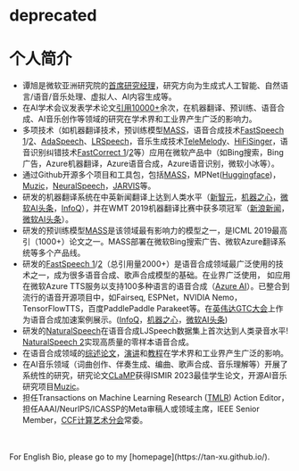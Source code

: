# deprecated

# 个人简介

* 谭旭是微软亚洲研究院的[首席研究经理](https://www.microsoft.com/en-us/research/people/xuta/)，研究方向为生成式人工智能、自然语言/语音/音乐处理、虚拟人、AI内容生成等。
* 在AI学术会议发表学术论文[引用10000+](https://scholar.google.com/citations?user=tob-U1oAAAAJ)余次，在机器翻译、预训练、语音合成、AI音乐创作等领域的研究在学术界和工业界产生广泛的影响力。
* 多项技术（如机器翻译技术，预训练模型[MASS](https://arxiv.org/pdf/1905.02450.pdf)，语音合成技术[FastSpeech 1](https://arxiv.org/pdf/1905.09263.pdf)/[2](https://arxiv.org/pdf/2006.04558.pdf)、[AdaSpeech](https://arxiv.org/pdf/2103.00993.pdf)、[LRSpeech](https://arxiv.org/pdf/2008.03687.pdf)，音乐生成技术[TeleMelody](https://arxiv.org/pdf/2109.09617.pdf)、[HiFiSinger](https://arxiv.org/pdf/2009.01776.pdf)，语音识别纠错技术[FastCorrect 1](https://arxiv.org/pdf/2105.03842.pdf)/[2](https://arxiv.org/pdf/2109.14420.pdf)等）应用在微软产品中（如Bing搜索，Bing广告，Azure机器翻译，Azure语音合成，Azure语音识别，微软小冰等）。
* 通过Github开源多个项目和工具包，包括[MASS](https://github.com/microsoft/mass)，MPNet([Huggingface](https://huggingface.co/transformers/model_doc/mpnet.html))，[Muzic](https://github.com/microsoft/muzic)，[NeuralSpeech](https://github.com/microsoft/NeuralSpeech)，[JARVIS](https://github.com/microsoft/JARVIS)等。
* 研发的机器翻译系统在中英新闻翻译上达到人类水平（[新智元](https://mp.weixin.qq.com/s/fkPcs10tnQIvDiniRexCjQ)，[机器之心](https://syncedreview.com/2018/03/14/microsoft-ai-achieves-milestone-in-machine-translation/)，[微软AI头条](https://blogs.microsoft.com/ai/chinese-to-english-translator-milestone/)，[InfoQ](https://www.infoq.com/news/2018/03/parity-machine-translation/)），并在WMT 2019机器翻译比赛中获多项冠军（[新浪新闻](https://t.cj.sina.com.cn/articles/view/2118746300/7e4980bc02000nezo)，[微软AI头条](https://news.microsoft.com/apac/2019/05/22/microsoft-research-asia-msra-leads-in-2019-wmt-international-machine-translation-competition/)）。
* 研发的预训练模型[MASS](https://mp.weixin.qq.com/s/7yCnAHk6x0ICtEwBKxXpOw)是该领域最有影响力的模型之一，是ICML 2019最高引（1000+）论文之一。MASS部署在微软Bing搜索广告、微软Azure翻译系统等多个产品线。
* 研发的[FastSpeech 1](https://mp.weixin.qq.com/s/aHupAjPNFdUdaG9Uof_obQ)/[2](https://mp.weixin.qq.com/s/gaoZ6pQmiXBP3BNDec1nQg)（总引用量2000+）是语音合成领域最广泛使用的技术之一，成为很多语音合成、歌声合成模型的基础。在业界广泛使用， 如应用在微软Azure TTS服务以支持100多种语言的语音合成（[Azure AI](https://techcommunity.microsoft.com/t5/azure-ai/neural-text-to-speech-extends-support-to-15-more-languages-with/ba-p/1505911)）。已整合到流行的语音开源项目中，如Fairseq, ESPNet，NVIDIA Nemo，TensorFlowTTS，百度PaddlePaddle Parakeet等。在[英伟达GTC大会](https://resource.gtcevent.cn/gtc2020/pdf/CNS20269.pdf)上作为语音合成加速案例展示。([InfoQ](https://www.infoq.cn/article/tvy7hnin8bjvlm6g0myu)，[机器之心](https://mp.weixin.qq.com/s/UkFadiUBy-Ymn-zhJ95JcQ)，[微软AI头条](https://www.microsoft.com/en-us/research/blog/fastspeech-new-text-to-speech-model-improves-on-speed-accuracy-and-controllability/))
* 研发的[NaturalSpeech](https://arxiv.org/abs/2205.04421)在语音合成LJSpeech数据集上首次达到人类录音水平! [NaturalSpeech 2](https://arxiv.org/pdf/2304.09116.pdf)实现高质量的零样本语音合成。
* 在语音合成领域的[综述论文](https://arxiv.org/pdf/2106.15561.pdf)，[演讲](https://www.microsoft.com/en-us/research/people/xuta/)和[教程](https://github.com/tts-tutorial/)在学术界和工业界产生广泛的影响。 
* 在AI音乐领域（词曲创作、伴奏生成、编曲、歌声合成、音乐理解等）开展了系统性的研究，研究论文[CLaMP](https://arxiv.org/pdf/2304.11029.pdf)获得ISMIR 2023最佳学生论文，开源AI音乐研究项目[Muzic](https://github.com/microsoft/muzic)。 
* 担任Transactions on Machine Learning Research ([TMLR](https://www.jmlr.org/tmlr/)) Action Editor，担任AAAI/NeurIPS/ICASSP的Meta审稿人或领域主席，IEEE Senior Member，[CCF计算艺术分会](https://www.ccf.org.cn/Chapters/CCF_Chapters/CCF_CA/)常委。

<br/>
<br/>
For English Bio, please go to my [homepage](https://tan-xu.github.io/). 
